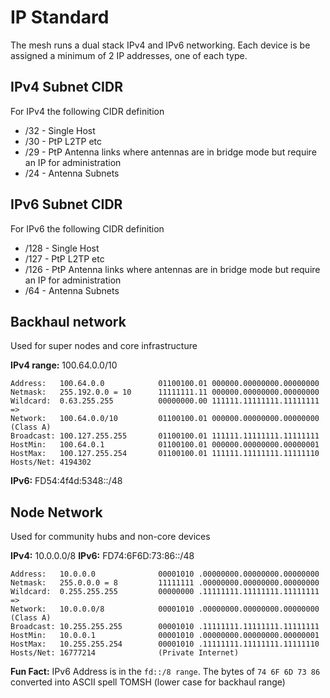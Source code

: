 # IP Standard

The mesh runs a dual stack IPv4 and IPv6 networking. Each device is be assigned a minimum of 2 IP addresses, one of each type.

## IPv4 Subnet CIDR

For IPv4 the following CIDR definition

- /32 - Single Host
- /30 - PtP L2TP etc
- /29 - PtP Antenna links where antennas are in bridge mode but require an IP for administration
- /24 - Antenna Subnets

## IPv6 Subnet CIDR

For IPv6 the following CIDR definition

- /128 - Single Host
- /127 - PtP L2TP etc
- /126 - PtP Antenna links where antennas are in bridge mode but require an IP for administration
- /64 - Antenna Subnets

## Backhaul network
Used for super nodes and core infrastructure

**IPv4 range:** 100.64.0.0/10 

```
Address:   100.64.0.0            01100100.01 000000.00000000.00000000
Netmask:   255.192.0.0 = 10      11111111.11 000000.00000000.00000000
Wildcard:  0.63.255.255          00000000.00 111111.11111111.11111111
=>
Network:   100.64.0.0/10         01100100.01 000000.00000000.00000000 (Class A)
Broadcast: 100.127.255.255       01100100.01 111111.11111111.11111111
HostMin:   100.64.0.1            01100100.01 000000.00000000.00000001
HostMax:   100.127.255.254       01100100.01 111111.11111111.11111110
Hosts/Net: 4194302 
```

**IPv6:** FD54:4f4d:5348::/48

## Node Network
Used for community hubs and non-core devices

**IPv4:** 10.0.0.0/8
**IPv6:** FD74:6F6D:73:86::/48


```
Address:   10.0.0.0              00001010 .00000000.00000000.00000000
Netmask:   255.0.0.0 = 8         11111111 .00000000.00000000.00000000
Wildcard:  0.255.255.255         00000000 .11111111.11111111.11111111
=>
Network:   10.0.0.0/8            00001010 .00000000.00000000.00000000 (Class A)
Broadcast: 10.255.255.255        00001010 .11111111.11111111.11111111
HostMin:   10.0.0.1              00001010 .00000000.00000000.00000001
HostMax:   10.255.255.254        00001010 .11111111.11111111.11111110
Hosts/Net: 16777214              (Private Internet)
```

**Fun Fact:** IPv6 Address is in the `fd::/8 range`. The bytes of `74 6F 6D 73 86` converted into ASCII spell TOMSH (lower case for backhaul range)
